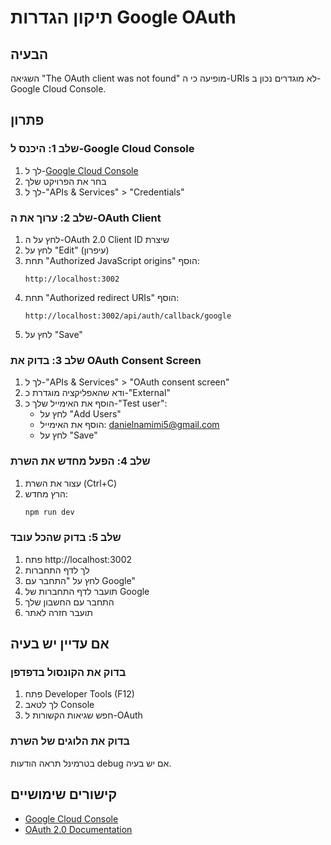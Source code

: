 # תיקון הגדרות Google OAuth

## הבעיה
השגיאה "The OAuth client was not found" מופיעה כי ה-URIs לא מוגדרים נכון ב-Google Cloud Console.

## פתרון

### שלב 1: היכנס ל-Google Cloud Console
1. לך ל-[Google Cloud Console](https://console.cloud.google.com/)
2. בחר את הפרויקט שלך
3. לך ל-"APIs & Services" > "Credentials"

### שלב 2: ערוך את ה-OAuth Client
1. לחץ על ה-OAuth 2.0 Client ID שיצרת
2. לחץ על "Edit" (עיפרון)
3. תחת "Authorized JavaScript origins" הוסף:
   ```
   http://localhost:3002
   ```
4. תחת "Authorized redirect URIs" הוסף:
   ```
   http://localhost:3002/api/auth/callback/google
   ```
5. לחץ על "Save"

### שלב 3: בדוק את OAuth Consent Screen
1. לך ל-"APIs & Services" > "OAuth consent screen"
2. ודא שהאפליקציה מוגדרת כ-"External"
3. הוסף את האימייל שלך כ-"Test user":
   - לחץ על "Add Users"
   - הוסף את האימייל: danielnamimi5@gmail.com
   - לחץ על "Save"

### שלב 4: הפעל מחדש את השרת
1. עצור את השרת (Ctrl+C)
2. הרץ מחדש:
   ```bash
   npm run dev
   ```

### שלב 5: בדוק שהכל עובד
1. פתח http://localhost:3002
2. לך לדף התחברות
3. לחץ על "התחבר עם Google"
4. תועבר לדף התחברות של Google
5. התחבר עם החשבון שלך
6. תועבר חזרה לאתר

## אם עדיין יש בעיה

### בדוק את הקונסול בדפדפן
1. פתח Developer Tools (F12)
2. לך לטאב Console
3. חפש שגיאות הקשורות ל-OAuth

### בדוק את הלוגים של השרת
בטרמינל תראה הודעות debug אם יש בעיה.

## קישורים שימושיים
- [Google Cloud Console](https://console.cloud.google.com/)
- [OAuth 2.0 Documentation](https://developers.google.com/identity/protocols/oauth2) 